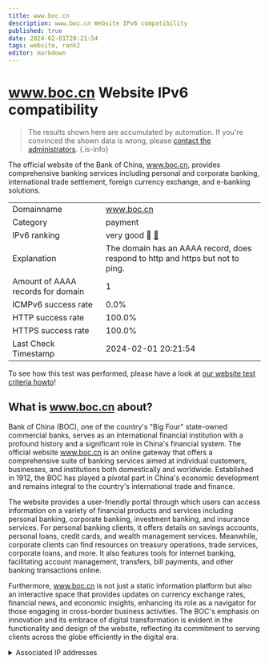 ```yaml
---
title: www.boc.cn
description: www.boc.cn Website IPv6 compatibility
published: true
date: 2024-02-01T20:21:54
tags: website, rank2
editor: markdown
---
```


# www.boc.cn Website IPv6 compatibility

> The results shown here are accumulated by automation. If you're convinced the shown data is wrong, please [contact the administrators](/howto/chat). 
{.is-info}

The official website of the Bank of China, www.boc.cn, provides comprehensive banking services including personal and corporate banking, international trade settlement, foreign currency exchange, and e-banking solutions.


|   |   |
| - | - |
| Domainname | www.boc.cn
| Category | payment |
| IPv6 ranking | very good :2nd_place_medal: [🔗](/howto/ranking) |
| Explanation | The domain has an AAAA record, does respond to http and https but not to ping. |
| Amount of AAAA records for domain | 1 |
| ICMPv6 success rate | 0.0%|
| HTTP success rate | 100.0% |
| HTTPS success rate | 100.0% |
| Last Check Timestamp | 2024-02-01 20:21:54 |

To see how this test was performed, please have a look at [our website test criteria howto](/howto/testcriteria/website)!


## What is www.boc.cn about?
Bank of China (BOC), one of the country's "Big Four" state-owned commercial banks, serves as an international financial institution with a profound history and a significant role in China's financial system. The official website www.boc.cn is an online gateway that offers a comprehensive suite of banking services aimed at individual customers, businesses, and institutions both domestically and worldwide. Established in 1912, the BOC has played a pivotal part in China's economic development and remains integral to the country's international trade and finance.

The website provides a user-friendly portal through which users can access information on a variety of financial products and services including personal banking, corporate banking, investment banking, and insurance services. For personal banking clients, it offers details on savings accounts, personal loans, credit cards, and wealth management services. Meanwhile, corporate clients can find resources on treasury operations, trade services, corporate loans, and more. It also features tools for internet banking, facilitating account management, transfers, bill payments, and other banking transactions online.

Furthermore, www.boc.cn is not just a static information platform but also an interactive space that provides updates on currency exchange rates, financial news, and economic insights, enhancing its role as a navigator for those engaging in cross-border business activities. The BOC's emphasis on innovation and its embrace of digital transformation is evident in the functionality and design of the website, reflecting its commitment to serving clients across the globe efficiently in the digital era.



<details>
<summary>Associated IP addresses</summary>

2402:93c0:20::16

</details>
